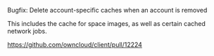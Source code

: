Bugfix: Delete account-specific caches when an account is removed

This includes the cache for space images, as well as certain cached network jobs.

https://github.com/owncloud/client/pull/12224
